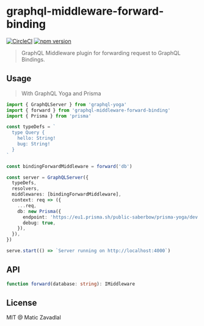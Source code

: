 # graphql-middleware-forward-binding

[![CircleCI](https://circleci.com/gh/maticzav/graphql-middleware-forward-binding.svg?style=shield)](https://circleci.com/gh/maticzav/graphql-middleware-forward-binding)
[![npm version](https://badge.fury.io/js/graphql-middleware-forward-binding.svg)](https://badge.fury.io/js/graphql-middleware-forward-binding)

> GraphQL Middleware plugin for forwarding request to GraphQL Bindings.

## Usage

> With GraphQL Yoga and Prisma

```ts
import { GraphQLServer } from 'graphql-yoga'
import { forward } from 'graphql-middleware-forward-binding'
import { Prisma } from 'prisma'

const typeDefs = `
  type Query {
    hello: String!
    bug: String!
  }
`

const bindingForwardMiddleware = forward('db')

const server = GraphQLServer({
  typeDefs,
  resolvers,
  middlewares: [bindingForwardMiddleware],
  context: req => ({
    ...req,
    db: new Prisma({
      endpoint: 'https://eu1.prisma.sh/public-saberbow/prisma-yoga/dev',
      debug: true,
    }),
  }),
})

serve.start(() => `Server running on http://localhost:4000`)
```

## API

```ts
function forward(database: string): IMiddleware
```

## License

MIT @ Matic Zavadlal
